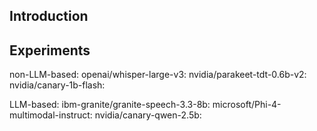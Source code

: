 ## Introduction 

## Experiments

non-LLM-based:
openai/whisper-large-v3:
nvidia/parakeet-tdt-0.6b-v2:
nvidia/canary-1b-flash:

LLM-based:
ibm-granite/granite-speech-3.3-8b:
microsoft/Phi-4-multimodal-instruct:
nvidia/canary-qwen-2.5b:

